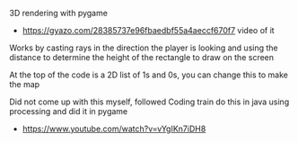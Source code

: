 3D rendering with pygame

- https://gyazo.com/28385737e96fbaedbf55a4aeccf670f7 video of it


Works by casting rays in the direction the player is looking and using the distance to determine the height of the rectangle to draw on the screen

At the top of the code is a 2D list of 1s and 0s, you can change this to make the map

Did not come up with this myself, followed Coding train do this in java using processing and did it in pygame

- https://www.youtube.com/watch?v=vYgIKn7iDH8
